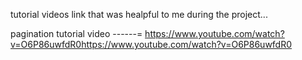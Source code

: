 tutorial videos link that was healpful to me during the project...

pagination tutorial video ------= https://www.youtube.com/watch?v=O6P86uwfdR0https://www.youtube.com/watch?v=O6P86uwfdR0